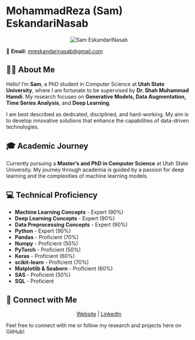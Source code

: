 
# MohammadReza (Sam) EskandariNasab

<p align="center">
  <img src="https://github.com/samresume/samresume/blob/main/wallpaper.jpg" alt="Sam EskandariNasab">
</p>

📧 **Email:** mreskandarinasab@gmail.com

## 👨‍🎓 About Me
Hello! I’m **Sam**, a PhD student in Computer Science at **Utah State University**, where I am fortunate to be supervised by **Dr. Shah Muhammad Hamdi**. My research focuses on **Generative Models, Data Augmentation, Time Series Analysis**, and **Deep Learning**.

I am best described as dedicated, disciplined, and hard-working. My aim is to develop innovative solutions that enhance the capabilities of data-driven technologies.

## 🎓 Academic Journey
Currently pursuing a **Master’s and PhD in Computer Science** at Utah State University. My journey through academia is guided by a passion for deep learning and the complexities of machine learning models.

## 💻 Technical Proficiency
- **Machine Learning Concepts** - Expert (90%)
- **Deep Learning Concepts** - Expert (90%)
- **Data Preprocessing Concepts** - Expert (90%)
- **Python** - Expert (90%)
- **Pandas** - Proficient (70%)
- **Numpy** - Proficient (50%)
- **PyTorch** - Proficient (50%)
- **Keras** - Proficient (60%)
- **scikit-learn** - Proficient (70%)
- **Matplotlib & Seaborn** - Proficient (60%)
- **SAS** - Proficient (50%)
- **SQL** - Proficient

## 🔗 Connect with Me
<p align="center">
  <a href="https://samresume.com">Website</a> |
  <a href="https://linkedin.com/in/samresume">LinkedIn</a>
</p>

Feel free to connect with me or follow my research and projects here on GitHub!
